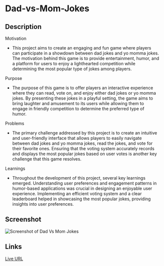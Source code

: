 # Dad-vs-Mom-Jokes


## Description
Motivation
- This project aims to create an engaging and fun game where players can participate in a showdown between dad jokes and yo momma jokes. The motivation behind this game is to provide entertainment, humor, and a platform for users to enjoy a lighthearted competition while determining the most popular type of jokes among players.

Purpose
- The purpose of this game is to offer players an interactive experience where they can read, vote on, and enjoy either dad jokes or yo momma jokes. By presenting these jokes in a playful setting, the game aims to bring laughter and amusement to its users while allowing them to engage in friendly competition to determine the preferred type of humor.

Problems
- The primary challenge addressed by this project is to create an intuitive and user-friendly interface that allows players to easily navigate between dad jokes and yo momma jokes, read the jokes, and vote for their favorite ones. Ensuring that the voting system accurately records and displays the most popular jokes based on user votes is another key challenge that this game resolves.

Learnings
- Throughout the development of this project, several key learnings emerged. Understanding user preferences and engagement patterns in humor-based applications was crucial in designing an enjoyable user experience. Implementing an efficient voting system and a clear leaderboard helped in showcasing the most popular jokes, providing insights into user preferences.


## Screenshot
![Screenshot of Dad Vs Mom Jokes](./images/placeholder.png)


## Links
[Live URL](https://placeholder.github.io/placeholder/)
